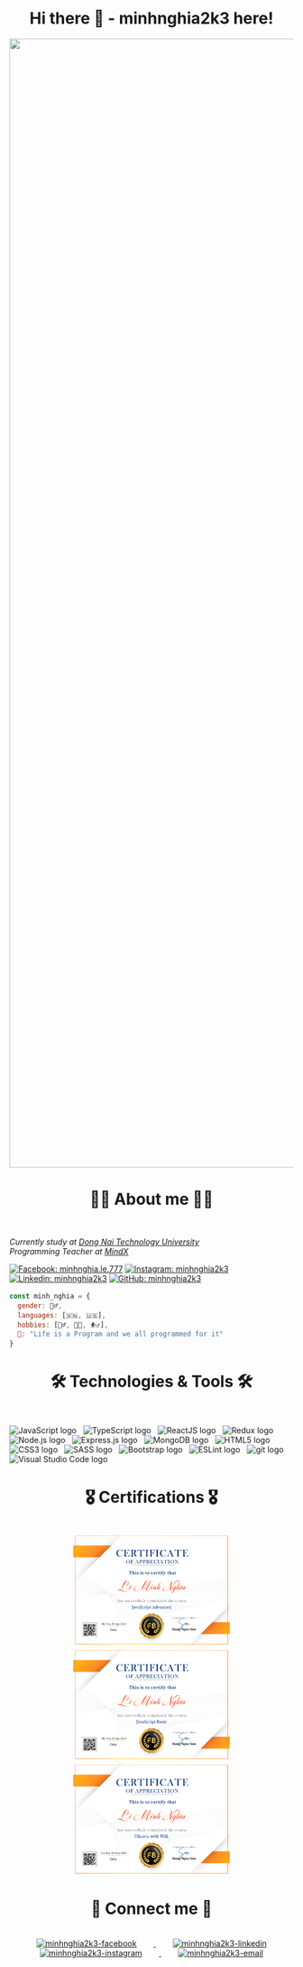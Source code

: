 <h1 align="center"> Hi there 👋 - minhnghia2k3 here! </h1>

<span style="display:flex;align-items:center"><img src="https://imgur.com/1mpLLXa.gif"
style="width:100vw; height:50vh" /></span>

<h1 align="center"> 👨‍💻 About me 👨‍💻 </h1>
<br>

<p><em>Currently study at <a href="https://ts.dntu.edu.vn/">Dong Nai Technology University</a>
<br>Programming Teacher at <a href="https://mindx.edu.vn/">MindX</a>
</em></p>

[![Facebook: minhnghia.le.777](https://img.shields.io/badge/minhnghia.le.777-minhnghia2k3?logo=facebook&color=white
)](https://facebook.com/minhnghia.le.777)
[![Instagram: minhnghia2k3](https://img.shields.io/badge/minhnghia2k3-Instagram?logo=instagram&color=white
)](https://www.instagram.com/emnghia_2k3/)
[![Linkedin: minhnghia2k3](https://img.shields.io/badge/minhnghia2k3-LinkedIn?logo=linkedin&color=blue
)](https://www.linkedin.com/in/minhnghia2k3/)
[![GitHub: minhnghia2k3](https://img.shields.io/github/followers/minhnghia2k3?logo=github&labelColor=black&color=blue
)](https://github.com/minhnghia2k3)

```javascript
const minh_nghia = {
  gender: 🙋‍♂️,
  languages: [🇻🇳, 🇺🇸],
  hobbies: [🏋️‍♂️, 👨‍💻, ⛹️‍♂️],
  🧠: "Life is a Program and we all programmed for it"
}
```

<h1 align="center"> 🛠 Technologies & Tools 🛠 </h1>
<br>

<span><img src="https://img.shields.io/badge/JavaScript-282C34?logo=javascript&logoColor=F7DF1E" alt="JavaScript logo" title="JavaScript" height="25" /></span>
&nbsp;
<span><img src="https://img.shields.io/badge/TypeScript-282C34?logo=typescript&logoColor=3178C6" alt="TypeScript logo" title="TypeScript" height="25" /></span>
&nbsp;
<span><img src="https://img.shields.io/badge/ReactJS-282C34?logo=react&logoColor=61DAFB" alt="ReactJS logo" title="ReactJS" height="25" /></span>
&nbsp;
<span><img src="https://img.shields.io/badge/Redux-282C34?logo=redux&logoColor=764ABC" alt="Redux logo" title="Redux" height="25" /></span>
&nbsp;
<span><img src="https://img.shields.io/badge/Node.js-282C34?logo=node.js&logoColor=00F200" alt="Node.js logo" title="Node.js" height="25" /></span>
&nbsp;
<span><img src="https://img.shields.io/badge/Express-282C34?logo=express&logoColor=FFFFFF" alt="Express.js logo" title="Express.js" height="25" /></span>
&nbsp;
<span><img src="https://img.shields.io/badge/MongoDB-282C34?logo=mongodb&logoColor=47A248" alt="MongoDB logo" title="MongoDB" height="25" /></span>
&nbsp;
<span><img src="https://img.shields.io/badge/HTML5-282C34?logo=html5&logoColor=E34F26" alt="HTML5 logo" title="HTML5" height="25" /></span>
&nbsp;
<span><img src="https://img.shields.io/badge/CSS3-282C34?logo=css3&logoColor=1572B6" alt="CSS3 logo" title="CSS3" height="25" /></span>
&nbsp;
<span><img src="https://img.shields.io/badge/Sass-282C34?logo=sass&logoColor=CC6699" alt="SASS logo" title="SASS" height="25" /></span>
&nbsp;
<span><img src="https://img.shields.io/badge/Bootstrap-282C34?logo=bootstrap&logoColor=7952B3" alt="Bootstrap logo" title="Bootstrap" height="25" /></span>
&nbsp;
<span><img src="https://img.shields.io/badge/ESLint-282C34?logo=eslint&logoColor=4B32C3" alt="ESLint logo" title="ESLint" height="25" /></span>
&nbsp;
<span><img src="https://img.shields.io/badge/git-282C34?logo=git&logoColor=F05032" alt="git logo" title="git" height="25" /></span>
&nbsp;
<span><img src="https://img.shields.io/badge/VS%20Code-282C34?logo=visual-studio-code&logoColor=007ACC" alt="Visual Studio Code logo" title="Visual Studio Code" height="25" /></span>
&nbsp;
<h1 align="center"> 🎖 Certifications 🎖 </h1>
<br>
<div align="center">
<span><img src="https://github.com/minhnghia2k3/minhnghia2k3/blob/main/src/Le%CC%82%20Minh%20Nghi%CC%83a%20JavaScript%20Advanced%20Certificate.png?raw=true" alt="JavaScript Advanced Certificate" title="JavaScript Advanced Certificate" height="200"/></span>
<span><img src="https://github.com/minhnghia2k3/minhnghia2k3/blob/main/src/Le%CC%82%20Minh%20Nghi%CC%83a%20JavaScript%20Basic%20Certificate.png?raw=true" alt="JavaScript Basic Certificate" title="JavaScript Basic Certificate" height="200" /></span>
<span><img src="https://github.com/minhnghia2k3/minhnghia2k3/blob/main/src/Le%CC%82%20Minh%20Nghi%CC%83a%20Ubuntu%20with%20WSL%20Certificate.png?raw=true" alt="Ubuntu with WSL Certificate" title="Ubuntu with WSL Certificate" height="200" /></span>
</div>
<h1 align="center"> 🤙 Connect me 🤙 </h1>
<br>
<!-- https://icons8.com -->
<div align="center">
<a href="https://facebook.com/minhnghia.le.777" target="_blank">
  <img src="https://cdn-icons-png.flaticon.com/512/733/733547.png" alt="minhnghia2k3-facebook" width="70px" height="70px" hspace="30"/>
</a>
<a href="https://www.linkedin.com/in/minhnghia2k3" target="_blank">
  <img src="https://cdn-icons-png.flaticon.com/512/3536/3536505.png" alt="minhnghia2k3-linkedin" width="70px" height="70px" hspace="30"/>
</a>
<a href="https://instagram.com/emnghia_2k3" target="_blank">
  <img src="https://cdn-icons-png.flaticon.com/512/174/174855.png" alt="minhnghia2k3-instagram" width="70px" height="70px" hspace="30"/>
</a>
<a href="mailto:leminhnghia12c6@gmail.com" target="top">
  <img src="https://cdn-icons-png.flaticon.com/512/732/732200.png" alt="minhnghia2k3-email" width="70px" height="70px" hspace="30"/>
</a>
</div>
<br>
<!-- <em><b>Thanks for visiting!</b> Collab me to make miracles 🤙</em> -->
